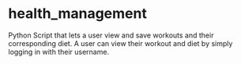 # health_management
Python Script that lets a user view and save workouts and their corresponding diet. A user can view their workout and diet by simply logging in with their username. 
